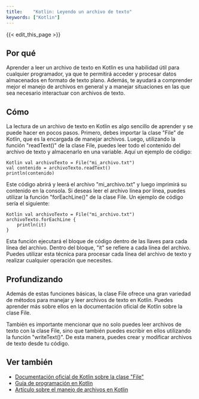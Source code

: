 ```yaml
---
title:    "Kotlin: Leyendo un archivo de texto"
keywords: ["Kotlin"]
---
```


{{< edit_this_page >}}

## Por qué

Aprender a leer un archivo de texto en Kotlin es una habilidad útil para cualquier programador, ya que te permitirá acceder y procesar datos almacenados en formato de texto plano. Además, te ayudará a comprender mejor el manejo de archivos en general y a manejar situaciones en las que sea necesario interactuar con archivos de texto.

## Cómo

La lectura de un archivo de texto en Kotlin es algo sencillo de aprender y se puede hacer en pocos pasos. Primero, debes importar la clase "File" de Kotlin, que es la encargada de manejar archivos. Luego, utilizando la función "readText()" de la clase File, puedes leer todo el contenido del archivo de texto y almacenarlo en una variable. Aquí un ejemplo de código:

```
Kotlin val archivoTexto = File("mi_archivo.txt")
val contenido = archivoTexto.readText()
println(contenido)
```

Este código abrirá y leerá el archivo "mi_archivo.txt" y luego imprimirá su contenido en la consola. Si deseas leer el archivo línea por línea, puedes utilizar la función "forEachLine()" de la clase File. Un ejemplo de código sería el siguiente:

```
Kotlin val archivoTexto = File("mi_archivo.txt")
archivoTexto.forEachLine {
    println(it)
}
```

Esta función ejecutará el bloque de código dentro de las llaves para cada línea del archivo. Dentro del bloque, "it" se refiere a cada línea del archivo. Puedes utilizar esta técnica para procesar cada línea del archivo de texto y realizar cualquier operación que necesites.

## Profundizando

Además de estas funciones básicas, la clase File ofrece una gran variedad de métodos para manejar y leer archivos de texto en Kotlin. Puedes aprender más sobre ellos en la documentación oficial de Kotlin sobre la clase File.

También es importante mencionar que no solo puedes leer archivos de texto con la clase File, sino que también puedes escribir en ellos utilizando la función "writeText()". De esta manera, puedes crear y modificar archivos de texto desde tu código.

## Ver también

- [Documentación oficial de Kotlin sobre la clase "File"](https://kotlinlang.org/api/latest/jvm/stdlib/kotlin.io/java.io.-file/index.html)
- [Guía de programación en Kotlin](https://developer.android.com/kotlin/learn)
- [Artículo sobre el manejo de archivos en Kotlin](https://www.geeksforgeeks.org/kotlin-file-class-readwrite-files/)
